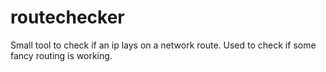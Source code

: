 # routechecker
Small tool to check if an ip lays on a network route. Used to check if some fancy routing is working.
